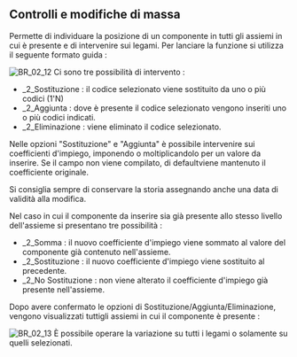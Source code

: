 ## Controlli e modifiche di massa
Permette di individuare la posizione di un componente in tutti gli assiemi in cui è presente e di intervenire sui legami. Per lanciare la funzione si utilizza il seguente formato guida : 

![BR_02_12](http://localhost:3000/immagini/MBDOC_OGG-P_BRDI50/BR_02_12.png)
Ci sono tre possibilità di intervento : 

- _2_Sostituzione :  il codice selezionato viene sostituito da uno o più codici (1'N)
- _2_Aggiunta :  dove è presente il codice selezionato vengono inseriti uno o più codici indicati.
- _2_Eliminazione :  viene eliminato il codice selezionato.

Nelle opzioni "Sostituzione" e "Aggiunta" è possibile intervenire sui coefficienti d'impiego, imponendo o moltiplicandolo per un valore da inserire. Se il campo non viene compilato, di defaultviene mantenuto il coefficiente originale.

Si consiglia sempre di conservare la storia assegnando anche una data di validità alla modifica.

Nel caso in cui il componente da inserire sia già presente allo stesso livello dell'assieme si presentano tre possibilità : 

- _2_Somma :  il nuovo coefficiente d'impiego viene sommato al valore del componente già contenuto nell'assieme.
- _2_Sostituzione :  il nuovo coefficiente d'impiego viene sostituito al precedente.
- _2_No Sostituzione :  non viene alterato il coefficiente d'impiego già presente nell'assieme.

Dopo avere confermato le opzioni di Sostituzione/Aggiunta/Eliminazione, vengono visualizzati tuttigli assiemi in cui il componente è presente : 

![BR_02_13](http://localhost:3000/immagini/MBDOC_OGG-P_BRDI50/BR_02_13.png)
È possibile operare la variazione su tutti i legami o solamente su quelli selezionati.
